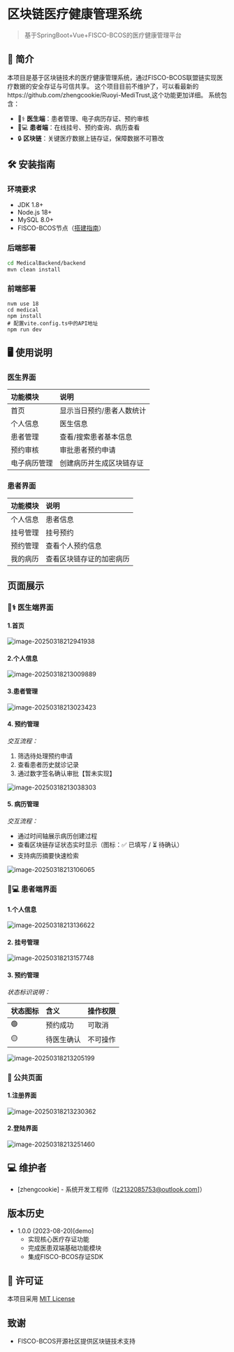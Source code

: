 # **区块链医疗健康管理系统**

> 基于SpringBoot+Vue+FISCO-BCOS的医疗健康管理平台

## 🌟 简介
本项目是基于区块链技术的医疗健康管理系统，通过FISCO-BCOS联盟链实现医疗数据的安全存证与可信共享。
这个项目目前不维护了，可以看最新的https://github.com/zhengcookie/Ruoyi-MediTrust,这个功能更加详细。
系统包含：
- 👨⚕️ **医生端**：患者管理、电子病历存证、预约审核
- 👨💻 **患者端**：在线挂号、预约查询、病历查看
- 🔒 **区块链**：关键医疗数据上链存证，保障数据不可篡改

## 🛠️ 安装指南

### 环境要求
- JDK 1.8+
- Node.js 18+
- MySQL 8.0+
- FISCO-BCOS节点（[搭建指南](https://fisco-bcos-documentation.readthedocs.io/)）

### 后端部署
```bash
cd MedicalBackend/backend
mvn clean install
```

### 前端部署

```
nvm use 18
cd medical
npm install
# 配置vite.config.ts中的API地址
npm run dev
```

## 🖥️ 使用说明

### 医生界面

| 功能模块     | 说明                      |
| :----------- | :------------------------ |
| 首页         | 显示当日预约/患者人数统计 |
| 个人信息     | 医生信息                  |
| 患者管理     | 查看/搜索患者基本信息     |
| 预约审核     | 审批患者预约申请          |
| 电子病历管理 | 创建病历并生成区块链存证  |

### 患者界面

| 功能模块 | 说明                     |
| :------- | :----------------------- |
| 个人信息 | 患者信息                 |
| 挂号管理 | 挂号预约                 |
| 预约管理 | 查看个人预约信息         |
| 我的病历 | 查看区块链存证的加密病历 |

## 页面展示

### 👨⚕️ 医生端界面

#### 1.首页

![image-20250318212941938](README.assets/image-20250318212941938-17423074482414.png)

#### 2.个人信息

![image-20250318213009889](README.assets/image-20250318213009889-17423074482426.png)

#### 3.患者管理

![image-20250318213023423](README.assets/image-20250318213023423-17423074482425.png)

#### 4. 预约管理

*交互流程：*

1. 筛选待处理预约申请
2. 查看患者历史就诊记录
3. 通过数字签名确认审批【暂未实现】

![image-20250318213038303](README.assets/image-20250318213038303-17423074482437.png)

#### 5. 病历管理

*交互流程：*

- 通过时间轴展示病历创建过程
- 查看区块链存证状态实时显示（图标：✅ 已填写 / ⏳ 待确认）
- 支持病历摘要快速检索

![image-20250318213106065](README.assets/image-20250318213106065-17423074482438.png)

### 👨💻 患者端界面

#### 1.个人信息

![image-20250318213136622](README.assets/image-20250318213136622-17423074482439.png)

#### 2. 挂号管理

![image-20250318213157748](README.assets/image-20250318213157748-174230744824310.png)

#### 3. 预约管理

*状态标识说明：*

| 状态图标 | 含义       | 操作权限 |
| :------- | :--------- | :------- |
| 🟢        | 预约成功   | 可取消   |
| 🟡        | 待医生确认 | 不可操作 |

![image-20250318213205199](README.assets/image-20250318213205199-174230744824311.png)

### 🔐 公共页面

#### 1.注册界面

![image-20250318213230362](README.assets/image-20250318213230362-174230744824312.png)

#### 2.登陆界面

![image-20250318213251460](README.assets/image-20250318213251460-174230744824313.png)

## 💻 维护者

- [zhengcookie] - 系统开发工程师（[z2132085753@outlook.com]）

##  版本历史

- 1.0.0 (2023-08-20)[demo]
  - 实现核心医疗存证功能
  - 完成医患双端基础功能模块
  - 集成FISCO-BCOS存证SDK

## 📄 许可证

本项目采用 [MIT License](LICENSE)

##  致谢

- FISCO-BCOS开源社区提供区块链技术支持
